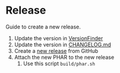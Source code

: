 # Release

Guide to create a new release.

1. Update the version in [VersionFinder](../src/php/Console/Application/VersionFinder.php)
2. Update the version in [CHANGELOG.md](../CHANGELOG.md)
3. Create a [new release](https://github.com/phel-lang/phel-lang/releases/new) from GitHub
4. Attach the new PHAR to the new release
   1. Use this script `build/phar.sh`
